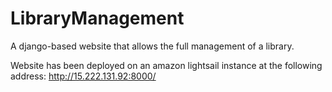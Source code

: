 # LibraryManagement
A django-based website that allows the full management of a library.

Website has been deployed on an amazon lightsail instance at the following address: http://15.222.131.92:8000/
